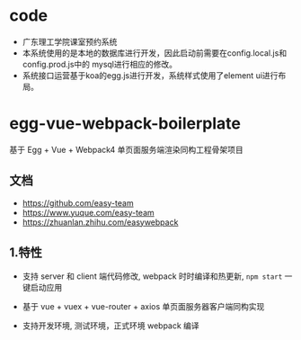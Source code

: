 # code
- 广东理工学院课室预约系统
- 本系统使用的是本地的数据库进行开发，因此启动前需要在config.local.js和config.prod.js中的 mysql进行相应的修改。
- 系统接口运营基于koa的egg.js进行开发，系统样式使用了element ui进行布局。
# egg-vue-webpack-boilerplate

基于 Egg + Vue + Webpack4 单页面服务端渲染同构工程骨架项目

## 文档

- https://github.com/easy-team
- https://www.yuque.com/easy-team
- https://zhuanlan.zhihu.com/easywebpack


## 1.特性

- 支持 server 和 client 端代码修改, webpack 时时编译和热更新, `npm start` 一键启动应用

- 基于 vue + vuex + vue-router + axios 单页面服务器客户端同构实现

- 支持开发环境, 测试环境，正式环境 webpack 编译

